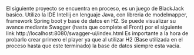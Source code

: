 El siguiente proyecto se encuentra en proceso, es un juego de BlackJack basico.
Utilizo la IDE Intellij en lenguaje Java, con libreria de modelmapper, framework Spring boot y base de datos en H2.
Se puede visualizar su avance mediante Swagger (hasta que complete el Front) por el siguiente link http://localhost:8080/swagger-ui/index.html
Es importante a la hora de probarlo crear primero el player ya que al utilizar H2 (Base utilizada en el proceso hasta que este terminado) la base de datos siempre esta vacia.
